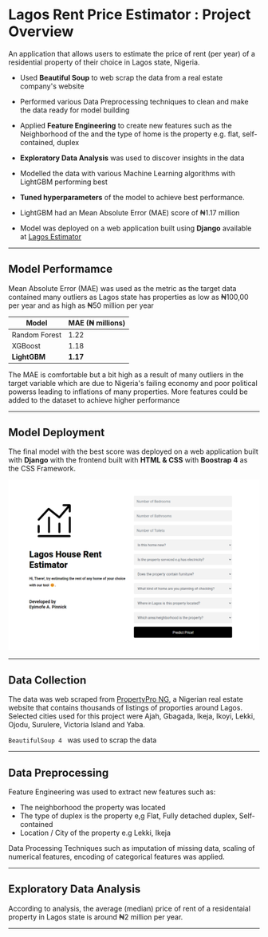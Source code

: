 # Lagos Rent Price Estimator : Project Overview

An application that allows users to estimate the price of rent (per year) of a residential property of their choice in Lagos state, Nigeria.

* Used **Beautiful Soup** to web scrap the data from a real estate company's website

* Performed various Data Preprocessing techniques to clean and make the data ready for model building

* Applied **Feature Engineering** to create new features such as the Neighborhood of the  and the type of home is the property e.g. flat, self-contained, duplex

* **Exploratory Data Analysis** was used to discover insights in the data

* Modelled the data with various Machine Learning algorithms with LightGBM performing best

* **Tuned hyperparameters** of the model to achieve best performance.

* LightGBM had an Mean Absolute Error (MAE) score of ₦1.17 million

* Model was deployed on a web application built using **Django** available at [Lagos Estimator](https://lagos-estimator.herokuapp.com/)
___
## Model Performamce

Mean Absolute Error (MAE) was used as the metric as the target data contained many outliers as Lagos state has properties as low as ₦100,00 per year and as high as ₦50 million per year 

| Model    |  MAE (₦ millions)   | 
|-----------|---------|
| Random Forest  | 1.22   |
| XGBoost | 1.18  |
| **LightGBM**   | **1.17**   |

The MAE is comfortable but a bit high as a result of  many outliers in the target variable which are due to Nigeria's failing economy and poor political powerss leading to inflations of many properties. More features could be added to the dataset to achieve higher performance
___
## Model Deployment
The final model with the best score was deployed on a web application built with **Django** with the frontend built with **HTML & CSS** with **Boostrap 4** as the CSS Framework.

![Web application of the model](plots\app.png)


___ 
## Data Collection
The data was web scraped from [PropertyPro NG](https://propertypro.ng), a Nigerian real estate website that contains thousands of listings of proporties around Lagos. Selected cities used for this project were Ajah, Gbagada, Ikeja, Ikoyi, Lekki, Ojodu, Surulere, Victoria Island and Yaba.

```BeautifulSoup 4 ``` was used to scrap the data
___
## Data Preprocessing
Feature Engineering was used to extract new features such as:
* The neighborhood the property was located
* The type of duplex is the property e,g Flat, Fully detached duplex, Self-contained
* Location / City of the property e.g Lekki, Ikeja

Data Processing Techniques such as imputation of missing data, scaling of numerical features, encoding of categorical features was applied.
___
## Exploratory Data Analysis
According to analysis, the average (median) price of rent of a residentaial property in Lagos state is around ₦2 million per year.

___
